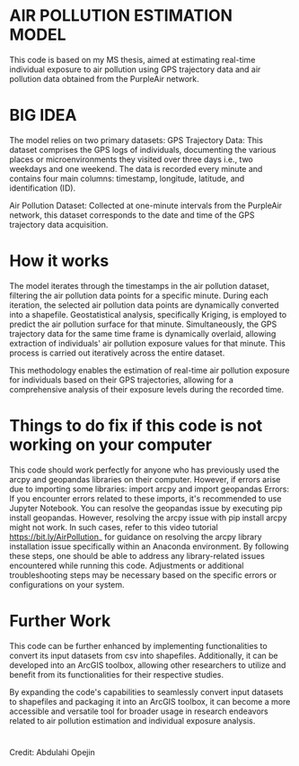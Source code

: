 # AIR POLLUTION ESTIMATION MODEL
This code is based on my MS thesis, aimed at estimating real-time individual exposure to air pollution using GPS trajectory data and air pollution data obtained from the PurpleAir network.

# BIG IDEA
The model relies on two primary datasets:
GPS Trajectory Data: This dataset comprises the GPS logs of individuals, documenting the various places or microenvironments they visited over three days i.e., two weekdays and one weekend. The data is recorded every minute and contains four main columns: timestamp, longitude, latitude, and identification (ID).

Air Pollution Dataset: Collected at one-minute intervals from the PurpleAir network, this dataset corresponds to the date and time of the GPS trajectory data acquisition.

# How it works
The model iterates through the timestamps in the air pollution dataset, filtering the air pollution data points for a specific minute. During each iteration, the selected air pollution data points are dynamically converted into a shapefile. Geostatistical analysis, specifically Kriging, is employed to predict the air pollution surface for that minute. Simultaneously, the GPS trajectory data for the same time frame is dynamically overlaid, allowing extraction of individuals' air pollution exposure values for that minute. This process is carried out iteratively across the entire dataset.

This methodology enables the estimation of real-time air pollution exposure for individuals based on their GPS trajectories, allowing for a comprehensive analysis of their exposure levels during the recorded time.

# Things to do fix if this code is not working on your computer
This code should work perfectly for anyone who has previously used the arcpy and geopandas libraries on their computer. However, if errors arise due to importing some libraries:
import arcpy and import geopandas Errors: If you encounter errors related to these imports, it's recommended to use Jupyter Notebook. You can resolve the geopandas issue by executing pip install geopandas. However, resolving the arcpy issue with pip install arcpy might not work. In such cases, refer to this video tutorial https://bit.ly/AirPollution_ for guidance on resolving the arcpy library installation issue specifically within an Anaconda environment.
By following these steps, one should be able to address any library-related issues encountered while running this code. Adjustments or additional troubleshooting steps may be necessary based on the specific errors or configurations on your system.

# Further Work
This code can be further enhanced by implementing functionalities to convert its input datasets from csv into shapefiles. Additionally, it can be developed into an ArcGIS toolbox, allowing other researchers to utilize and benefit from its functionalities for their respective studies.

By expanding the code's capabilities to seamlessly convert input datasets to shapefiles and packaging it into an ArcGIS toolbox, it can become a more accessible and versatile tool for broader usage in research endeavors related to air pollution estimation and individual exposure analysis.


#
Credit: Abdulahi Opejin